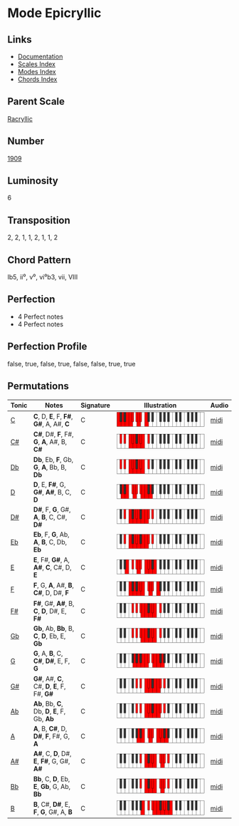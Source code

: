 # Mode Epicryllic

## Links

- [Documentation](README.md)
- [Scales Index](Scales.md)
- [Modes Index](Modes.md)
- [Chords Index](Chords.md)

## Parent Scale

[Racryllic](ScaleRacryllic.md)

## Number

[1909](https://ianring.com/musictheory/scales/1909)

## Luminosity

6

## Transposition

2, 2, 1, 1, 2, 1, 1, 2

## Chord Pattern

Ib5, ii⁰, v⁰, vi⁰b3, vii, VIII

## Perfection

- 4 Perfect notes
- 4 Perfect notes

## Perfection Profile

false, true, false, true, false, false, true, true

## Permutations

| Tonic | Notes | Signature | Illustration | Audio |
|-------|-------|-----------|--------------|-------|
| [C](ModeCNaturalEpicryllic.md) | **C**, D, **E**, F, **F#**, **G#**, A, A#, **C** | C | ![CNaturalEpicryllic](ModeCNaturalEpicryllic.png) | [midi](https://github.com/edipermadi/music/blob/main/docs/ModeCNaturalEpicryllic.mid?raw=true) |
| [C#](ModeCSharpEpicryllic.md) | **C#**, D#, **F**, F#, **G**, **A**, A#, B, **C#** | C | ![CSharpEpicryllic](ModeCSharpEpicryllic.png) | [midi](https://github.com/edipermadi/music/blob/main/docs/ModeCSharpEpicryllic.mid?raw=true) |
| [Db](ModeDFlatEpicryllic.md) | **Db**, Eb, **F**, Gb, **G**, **A**, Bb, B, **Db** | C | ![DFlatEpicryllic](ModeDFlatEpicryllic.png) | [midi](https://github.com/edipermadi/music/blob/main/docs/ModeDFlatEpicryllic.mid?raw=true) |
| [D](ModeDNaturalEpicryllic.md) | **D**, E, **F#**, G, **G#**, **A#**, B, C, **D** | C | ![DNaturalEpicryllic](ModeDNaturalEpicryllic.png) | [midi](https://github.com/edipermadi/music/blob/main/docs/ModeDNaturalEpicryllic.mid?raw=true) |
| [D#](ModeDSharpEpicryllic.md) | **D#**, F, **G**, G#, **A**, **B**, C, C#, **D#** | C | ![DSharpEpicryllic](ModeDSharpEpicryllic.png) | [midi](https://github.com/edipermadi/music/blob/main/docs/ModeDSharpEpicryllic.mid?raw=true) |
| [Eb](ModeEFlatEpicryllic.md) | **Eb**, F, **G**, Ab, **A**, **B**, C, Db, **Eb** | C | ![EFlatEpicryllic](ModeEFlatEpicryllic.png) | [midi](https://github.com/edipermadi/music/blob/main/docs/ModeEFlatEpicryllic.mid?raw=true) |
| [E](ModeENaturalEpicryllic.md) | **E**, F#, **G#**, A, **A#**, **C**, C#, D, **E** | C | ![ENaturalEpicryllic](ModeENaturalEpicryllic.png) | [midi](https://github.com/edipermadi/music/blob/main/docs/ModeENaturalEpicryllic.mid?raw=true) |
| [F](ModeFNaturalEpicryllic.md) | **F**, G, **A**, A#, **B**, **C#**, D, D#, **F** | C | ![FNaturalEpicryllic](ModeFNaturalEpicryllic.png) | [midi](https://github.com/edipermadi/music/blob/main/docs/ModeFNaturalEpicryllic.mid?raw=true) |
| [F#](ModeFSharpEpicryllic.md) | **F#**, G#, **A#**, B, **C**, **D**, D#, E, **F#** | C | ![FSharpEpicryllic](ModeFSharpEpicryllic.png) | [midi](https://github.com/edipermadi/music/blob/main/docs/ModeFSharpEpicryllic.mid?raw=true) |
| [Gb](ModeGFlatEpicryllic.md) | **Gb**, Ab, **Bb**, B, **C**, **D**, Eb, E, **Gb** | C | ![GFlatEpicryllic](ModeGFlatEpicryllic.png) | [midi](https://github.com/edipermadi/music/blob/main/docs/ModeGFlatEpicryllic.mid?raw=true) |
| [G](ModeGNaturalEpicryllic.md) | **G**, A, **B**, C, **C#**, **D#**, E, F, **G** | C | ![GNaturalEpicryllic](ModeGNaturalEpicryllic.png) | [midi](https://github.com/edipermadi/music/blob/main/docs/ModeGNaturalEpicryllic.mid?raw=true) |
| [G#](ModeGSharpEpicryllic.md) | **G#**, A#, **C**, C#, **D**, **E**, F, F#, **G#** | C | ![GSharpEpicryllic](ModeGSharpEpicryllic.png) | [midi](https://github.com/edipermadi/music/blob/main/docs/ModeGSharpEpicryllic.mid?raw=true) |
| [Ab](ModeAFlatEpicryllic.md) | **Ab**, Bb, **C**, Db, **D**, **E**, F, Gb, **Ab** | C | ![AFlatEpicryllic](ModeAFlatEpicryllic.png) | [midi](https://github.com/edipermadi/music/blob/main/docs/ModeAFlatEpicryllic.mid?raw=true) |
| [A](ModeANaturalEpicryllic.md) | **A**, B, **C#**, D, **D#**, **F**, F#, G, **A** | C | ![ANaturalEpicryllic](ModeANaturalEpicryllic.png) | [midi](https://github.com/edipermadi/music/blob/main/docs/ModeANaturalEpicryllic.mid?raw=true) |
| [A#](ModeASharpEpicryllic.md) | **A#**, C, **D**, D#, **E**, **F#**, G, G#, **A#** | C | ![ASharpEpicryllic](ModeASharpEpicryllic.png) | [midi](https://github.com/edipermadi/music/blob/main/docs/ModeASharpEpicryllic.mid?raw=true) |
| [Bb](ModeBFlatEpicryllic.md) | **Bb**, C, **D**, Eb, **E**, **Gb**, G, Ab, **Bb** | C | ![BFlatEpicryllic](ModeBFlatEpicryllic.png) | [midi](https://github.com/edipermadi/music/blob/main/docs/ModeBFlatEpicryllic.mid?raw=true) |
| [B](ModeBNaturalEpicryllic.md) | **B**, C#, **D#**, E, **F**, **G**, G#, A, **B** | C | ![BNaturalEpicryllic](ModeBNaturalEpicryllic.png) | [midi](https://github.com/edipermadi/music/blob/main/docs/ModeBNaturalEpicryllic.mid?raw=true) |

